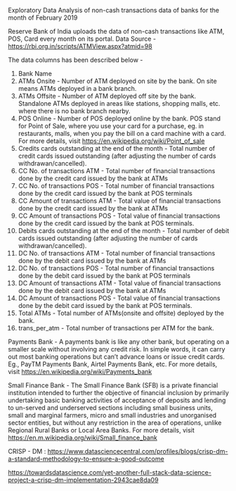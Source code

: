 Exploratory Data Analysis of non-cash transactions data of banks for the month of February 2019

Reserve Bank of India uploads the data of non-cash transactions like ATM, POS, Card every month on its portal. 
Data Source - https://rbi.org.in/scripts/ATMView.aspx?atmid=98

The data columns  has been described below - 
1. Bank Name
2. ATMs Onsite - Number of ATM deployed on site by the bank. On site means ATMs deployed in a bank branch.
3. ATMs Offsite - Number of ATM deployed off site by the bank. Standalone ATMs deployed in areas like stations, shopping malls, etc. where there is no bank branch nearby.
4. POS Online - Number of POS deployed online by the bank. POS stand for Point of Sale, where you use your card for a purchase, eg. in restaurants, malls, when you pay the bill on a card machine with a card. For more details, visit https://en.wikipedia.org/wiki/Point_of_sale
5. Credits cards outstanding at the end of the month - Total number of credit cards issued outstanding (after adjusting the number of cards withdrawan/cancelled).
6. CC No. of transactions ATM - Total number of financial transactions done by the credit card issued by the bank at ATMs
7. CC No. of transactions POS - Total number of financial transactions done by the credit card issued by the bank at POS terminals
8. CC Amount of transactions ATM - Total value of financial transactions done by the credit card issued by the bank at ATMs
9. CC Amount of transactions POS - Total value of financial transactions done by the credit card issued by the bank at POS terminals.
10. Debits cards outstanding at the end of the month - Total number of debit cards issued outstanding (after adjusting the number of cards withdrawan/cancelled).
11. DC No. of transactions ATM - Total number of financial transactions done by the debit card issued by the bank at ATMs
12. DC No. of transactions POS - Total number of financial transactions done by the debit card issued by the bank at POS terminals
13. DC Amount of transactions ATM - Total value of financial transactions done by the debit card issued by the bank at ATMs
14. DC Amount of transactions POS - Total value of financial transactions done by the debit card issued by the bank at POS terminals.
15. Total ATMs - Total number of ATMs(onsite and offsite) deployed by the bank.
16. trans_per_atm - Total number of transactions per ATM for the bank.

Payments Bank - A payments bank is like any other bank, but operating on a smaller scale without involving any credit risk. In simple words, it can carry out most banking operations but can’t advance loans or issue credit cards. Eg., PayTM Payments Bank, Airtel Payments Bank, etc. For more details, visit https://en.wikipedia.org/wiki/Payments_bank

Small Finance Bank - The Small Finance Bank (SFB) is a private financial institution intended to further the objective of financial inclusion by primarily undertaking basic banking activities of acceptance of deposits and lending to un-served and underserved sections including small business units, small and marginal farmers, micro and small industries and unorganised sector entities, but without any restriction in the area of operations, unlike Regional Rural Banks or Local Area Banks. For more details, visit https://en.m.wikipedia.org/wiki/Small_finance_bank

CRISP - DM :
https://www.datasciencecentral.com/profiles/blogs/crisp-dm-a-standard-methodology-to-ensure-a-good-outcome

https://towardsdatascience.com/yet-another-full-stack-data-science-project-a-crisp-dm-implementation-2943cae8da09
